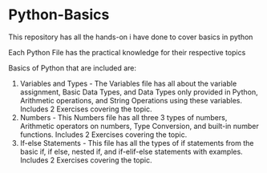# Python-Basics
This repository has all the hands-on i have done to cover basics in python

Each Python File has the practical knowledge for their respective topics 

Basics of Python that are included are:
1. Variables and Types - The Variables file has all about the variable assignment, Basic Data Types, and Data Types only provided in Python, Arithmetic operations, and String Operations using these variables. Includes 2 Exercises covering the topic.
2. Numbers - This Numbers file has all three 3 types of numbers, Arithmetic operators on numbers, Type Conversion, and built-in number functions. Includes 2 Exercises covering the topic.
3. If-else Statements - This file has all the types of if statements from the basic if, if else, nested if, and if-elif-else statements with examples.  Includes 2 Exercises covering the topic.
